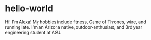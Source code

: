 # hello-world

Hi! I'm Alexa! My hobbies include fitness, Game of Thrones, wine, and running late.
I'm an Arizona native, outdoor-enthusiast, and 3rd year engineering student at ASU. 
